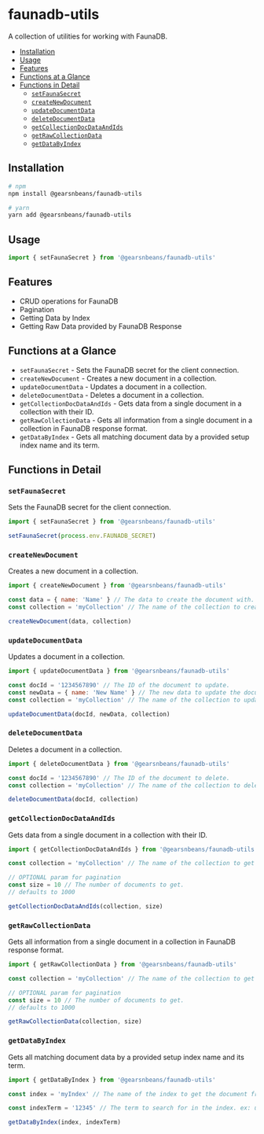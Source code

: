 # faunadb-utils

A collection of utilities for working with FaunaDB.

<!-- toc -->

- [Installation](#installation)
- [Usage](#usage)
- [Features](#features)
- [Functions at a Glance](#functions-at-a-glance)
- [Functions in Detail](#functions-in-detail)
  * [`setFaunaSecret`](#setfaunasecret)
  * [`createNewDocument`](#createnewdocument)
  * [`updateDocumentData`](#updatedocumentdata)
  * [`deleteDocumentData`](#deletedocumentdata)
  * [`getCollectionDocDataAndIds`](#getcollectiondocdataandids)
  * [`getRawCollectionData`](#getrawcollectiondata)
  * [`getDataByIndex`](#getdatabyindex)

<!-- tocstop -->

## Installation

```bash
# npm
npm install @gearsnbeans/faunadb-utils

# yarn
yarn add @gearsnbeans/faunadb-utils
```

## Usage

```javascript
import { setFaunaSecret } from '@gearsnbeans/faunadb-utils'
```

## Features

- CRUD operations for FaunaDB
- Pagination
- Getting Data by Index
- Getting Raw Data provided by FaunaDB Response

## Functions at a Glance

- `setFaunaSecret` - Sets the FaunaDB secret for the client connection.
- `createNewDocument` - Creates a new document in a collection.
- `updateDocumentData` - Updates a document in a collection.
- `deleteDocumentData` - Deletes a document in a collection.
- `getCollectionDocDataAndIds` - Gets data from a single document in a collection with their ID.
- `getRawCollectionData` - Gets all information from a single document in a collection in FaunaDB response format.
- `getDataByIndex` - Gets all matching document data by a provided setup index name and its term.

## Functions in Detail

### `setFaunaSecret`

Sets the FaunaDB secret for the client connection.

```javascript
import { setFaunaSecret } from '@gearsnbeans/faunadb-utils'

setFaunaSecret(process.env.FAUNADB_SECRET)
```

### `createNewDocument`

Creates a new document in a collection.

```javascript
import { createNewDocument } from '@gearsnbeans/faunadb-utils'

const data = { name: 'Name' } // The data to create the document with.
const collection = 'myCollection' // The name of the collection to create the document in.

createNewDocument(data, collection)
```

### `updateDocumentData`

Updates a document in a collection.

```javascript
import { updateDocumentData } from '@gearsnbeans/faunadb-utils'

const docId = '1234567890' // The ID of the document to update.
const newData = { name: 'New Name' } // The new data to update the document with.
const collection = 'myCollection' // The name of the collection to update the document in.

updateDocumentData(docId, newData, collection)
```

### `deleteDocumentData`

Deletes a document in a collection.

```javascript
import { deleteDocumentData } from '@gearsnbeans/faunadb-utils'

const docId = '1234567890' // The ID of the document to delete.
const collection = 'myCollection' // The name of the collection to delete the document in.

deleteDocumentData(docId, collection)
```

### `getCollectionDocDataAndIds`

Gets data from a single document in a collection with their ID.

```javascript
import { getCollectionDocDataAndIds } from '@gearsnbeans/faunadb-utils'

const collection = 'myCollection' // The name of the collection to get the document from.

// OPTIONAL param for pagination
const size = 10 // The number of documents to get.
// defaults to 1000

getCollectionDocDataAndIds(collection, size)
```

### `getRawCollectionData`

Gets all information from a single document in a collection in FaunaDB response format.

```javascript
import { getRawCollectionData } from '@gearsnbeans/faunadb-utils'

const collection = 'myCollection' // The name of the collection to get the document from.

// OPTIONAL param for pagination
const size = 10 // The number of documents to get.
// defaults to 1000

getRawCollectionData(collection, size)
```

### `getDataByIndex`

Gets all matching document data by a provided setup index name and its term.

```javascript
import { getDataByIndex } from '@gearsnbeans/faunadb-utils'

const index = 'myIndex' // The name of the index to get the document from.

const indexTerm = '12345' // The term to search for in the index. ex: userId

getDataByIndex(index, indexTerm)
```

